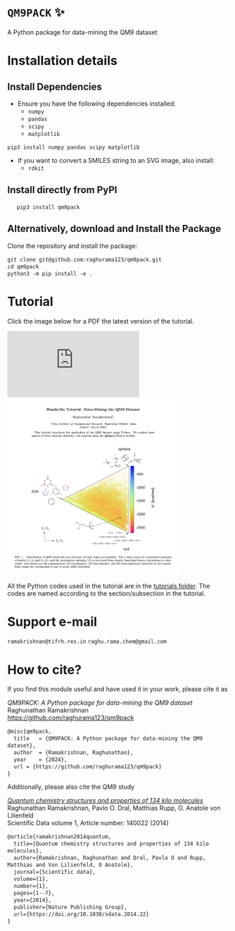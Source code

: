 # `QM9PACK` ✨

 A Python package for data-mining the QM9 dataset

# Installation details

## Install Dependencies

- Ensure you have the following dependencies installed:
  - `numpy`
  - `pandas`
  - `scipy`
  - `matplotlib`

```
pip3 install numpy pandas scipy matplotlib
```
  
- If you want to convert a SMILES string to an SVG image, also install:
  - `rdkit`

## Install directly from PyPI 

```
   pip3 install qm9pack
```

## Alternatively, download and Install the Package

Clone the repository and install the package:

```
git clone git@github.com:raghurama123/qm9pack.git
cd qm9pack
python3 -m pip install -e .
```

# Tutorial

Click the image below for a PDF the latest version of the tutorial.

![](https://github.com/raghurama123/qm9pack/blob/main/Tutorial_QM9PACK.pdf)
<a href="https://github.com/raghurama123/qm9pack/blob/main/Tutorial_QM9PACK.pdf">
<img src="Tutorial_QM9PACK.png"  height="400">
</a>

All the Python codes used in the tutorial are in the [tutorials folder](https://github.com/raghurama123/qm9pack/tree/main/tutorials). The codes are named according to the section/subsection in the tutorial. 

# Support e-mail
 `ramakrishnan@tifrh.res.in` 
 `raghu.rama.chem@gmail.com`

# How to cite?
If you find this module useful and have  used it in your work, please cite it as   

_QM9PACK: A Python package for data-mining the QM9 dataset_     
Raghunathan Ramakrishnan      
https://github.com/raghurama123/qm9pack

```
@misc{qm9pack,
  title   = {QM9PACK: A Python package for data-mining the QM9 dataset},
  author  = {Ramakrishnan, Raghunathan},
  year    = {2024},
  url = {https://github.com/raghurama123/qm9pack}
}
```

Additionally, please also cite the QM9 study 

[_Quantum chemistry structures and properties of 134 kilo molecules_](https://doi.org/10.1038/sdata.2014.22)    
Raghunathan Ramakrishnan, Pavlo O. Dral, Matthias Rupp, O. Anatole von Lilienfeld    
Scientific Data volume 1, Article number: 140022 (2014)   

```
@article{ramakrishnan2014quantum,
  title={Quantum chemistry structures and properties of 134 kilo molecules},
  author={Ramakrishnan, Raghunathan and Dral, Pavlo O and Rupp, Matthias and Von Lilienfeld, O Anatole},
  journal={Scientific data},
  volume={1},
  number={1},
  pages={1--7},
  year={2014},
  publisher={Nature Publishing Group},
  url={https://doi.org/10.1038/sdata.2014.22}
}
```
